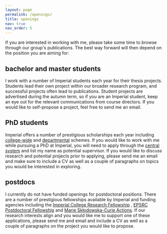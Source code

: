 ```yaml
---
layout: page
permalink: /openings/
title: openings
nav: true
nav_order: 5
---
```


If you are interested in working with me, please take some time to browse through our group's publications. The best way forward will then depend on the position you are aiming for:


bachelor and master students
-----
I work with a number of Imperial students each year for their thesis projects. Students lead their own project within our broader research program, and successful projects often lead to publications. Student projects are advertised during the autumn term, so if you are an Imperial student, keep an eye out for the relevant communications from course directors. If you would like to self-propose a project, feel free to send me an email.



PhD students
-----
Imperial offers a number of prestigious scholarships each year including [college-wide](https://www.imperial.ac.uk/study/fees-and-funding/postgraduate-doctoral/) and [departmental](https://www.imperial.ac.uk/electrical-engineering/study/phd/funding-and-scholarships/) schemes. If you would like to work with me while pursuing a PhD at Imperial, you will need to apply through the [central system](https://www.imperial.ac.uk/electrical-engineering/study/phd/) and list my name as potential supervisor. If you would like to discuss research and potential projects prior to applying, please send me an email and make sure to include a CV as well as a couple of paragraphs on topics you would be interested in exploring.



postdocs
-----
I currently do not have funded openings for postdoctoral positions. There are a number of prestigious fellowships available by Imperial and funding agencies including the [Imperial College Research Fellowship](https://www.imperial.ac.uk/research-and-innovation/research-office/funder-information/research-fellowships/icrf/) , [EPSRC Postdoctoral Fellowship](https://www.ukri.org/opportunity/epsrc-postdoctoral-fellowship/) and [Marie Skłodowska-Curie Actions](https://marie-sklodowska-curie-actions.ec.europa.eu/actions/postdoctoral-fellowships/). If our research interests align and you would like me to support one of these applications, please send me and email and include a CV as well as a couple of paragraphs on the project you would like to propose.
